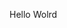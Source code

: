 Hello Wolrd














































































































































































































































































































































































































































































































































































































































































































































































































































































































































































































































































































































































































































































































































































































































































































































































































































































































































































































































































































